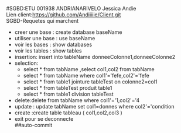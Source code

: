 #SGBD:ETU 001938 ANDRIANARIVELO Jessica Andie<br>
Lien client:https://github.com/Andiiiiie/Client.git<br>
SGBD-Requetes qui marchent<br>
  - creer une base : create database baseName
  - utiliser une base : use baseName
  - voir les bases : show databases
  - voir les tables : show tables
  - insertion: insert into tableName donneeColonne1,donneeColonne2
  - selection:
    - select * from tabName ,select col1,col2 from tabName 
    - select * from tabName where col1'='fefe,col2'='fefe
    - select * from table1 jointure tableTest on colonne2=col1
    - select * from tableTest produit table1
    - select * from table1 division tableTest 
  - delete:delete from tabName where col1'='1,col2'='4
  - update : update tabName set col1=donnes where col2'='condition
  - create :create table tableau ( col1,col2,col3 )
  - exit pour se deconnecte <br>
  ##auto-commit
